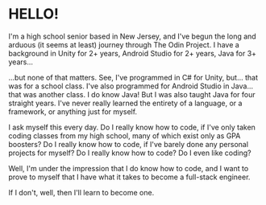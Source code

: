# HELLO!

I'm a high school senior based in New Jersey, and I've begun the long and arduous (it seems at least) journey through The Odin Project. I have a background in Unity for 2+ years, Android Studio for 2+ years, Java for 3+ years...

...but none of that matters. See, I've programmed in C# for Unity, but... that was for a school class. I've also programmed for Android Studio in Java... that was another class. I do know Java! But I was also taught Java for four straight years. I've never really learned the entirety of a language, or a framework, or anything just for myself.

I ask myself this every day. Do I really know how to code, if I've only taken coding classes from my high school, many of which exist only as GPA boosters? Do I really know how to code, if I've barely done any personal projects for myself? Do I really know how to code? Do I even like coding?

Well, I'm under the impression that I do know how to code, and I want to prove to myself that I have what it takes to become a full-stack engineer. 

If I don't, well, then I'll learn to become one.